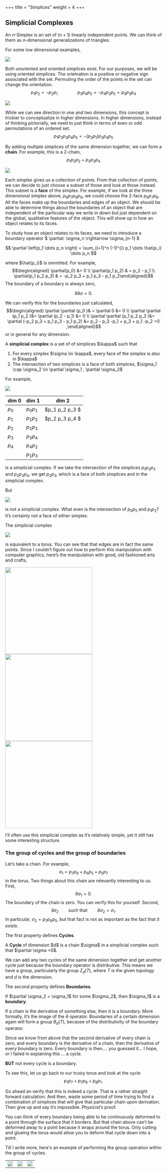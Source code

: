+++
title = "Simplices"
weight = 4
+++


Simplicial Complexes
--------------------

An $n$-Simplex is an set of $(n+1)$ linearly independent points. We can
think of them as $n$-dimensional generalizations of triangles.

For some low dimensional examples,

<img src="/img/top6.svg">

Both unoriented and oriented simplices exist. For our purposes, we will
be using oriented simplices. The orietnation is a positive or negative
sign associated with the set. Permuting the order of the points in the
set can change the orientation.
$$p_1 p_2 = - p_2 p_1 \qquad \qquad p_3 p_4 p_5 = - p_4 p_3 p_5 = p_5 p_3 p_4$$

<img src="/img/top7.svg">

While we can see direction in one and two dimensions, this concept is
trickier to conceptualize in higher dimensions. In higher dimensions,
instead of thinking pictorially, we need to just think in terms of even
or odd permutations of an ordered set.
$$p_1 p_2 p_3 p_4 p_5 = - (p_2 p_1) p_3 p_4 p_5$$

By adding multiple simplices of the same dimension together, we can form
a **chain**. For example, this is a 2-chain,
$$p_1 p_2 p_2 + p_2 p_3 p_4$$

<img src="/img/top8.svg">

Each simplex gives us a collection of points. From that collection of
points, we can decide to just choose a subset of those and look at those
instead. This subset is a **face** of the simplex. For example, if we
look at the three dimensional simplex above, $p_6 p_7 p_8 p_9$, we could
choose the 2-face $p_6 p_7 p_8$. All the faces make up the boundaries
and edges of an object. We should be able to determine things about the
boundaries of an object that are independent of the particular way we
write in down but just dependent on the global, qualitative features of
the object. This will show up in how an object relates to its faces.

To study how an object relates to its faces, we need to introduce a
boundary operator $ \partial: \sigma_n \rightarrow \sigma_{n-1} $

$$ \partial \left(p_1 \dots p_n \right)
  = \sum_{i=1}^n (-1)^{i} p_1 \dots \hat{p_i} \dots p_n $$

where $\hat{p_i}$ is ommitted. For example, $$\begin{aligned}
  \partial(p_0) &= 0 \\
  \partial(p_1 p_2) & = p_2 - p_1 \\
  \partial(p_1 p_2 p_3) & = -p_2 p_3 + p_1 p_3 - p_1 p_2\end{aligned}$$
The boundary of a boundary is always zero,

$$
    \partial \partial \sigma =0.$$

We can verify this for the boundaries just calculated, $$\begin{aligned}
  \partial \partial (p_0 )& = \partial 0  &= 0 \\
  \partial \partial (p_1 p_2 )&= \partial (p_2 - p_1) &= 0 \\
  \partial \partial (p_1 p_2 p_3 )&= \partial (-p_2 p_3 + p_1 p_3 - p_1 p_2) &=
    p_2 - p_3 -p_1 + p_3  + p_1 -p_2 =0 ,\end{aligned}$$ or in general
for any dimension.

<div class="definition">
A <b>simplicial complex</b> is a set of of simplices $\kappa$ such that

<ol>
<li>For every simplex $\sigma \in \kappa$, every face of the simplex is
    also in $\kappa$</li>
<li>The intersection of two simplices is a face of both simplces,
    $\sigma_1 \cap \sigma_2 \in \partial \sigma_1 , \partial \sigma_2$</li>
</ol>
</div>

For example,

<img src="/img/top9.svg">

| dim 0 | dim 1 | dim 2 |
| --- | --- | --- |
| $p_0$ |  $p_0 p_1$  | $p_1 p_2 p_3 $|
|   $p_1$ |  $p_1 p_2$  | $p_2 p_3 p_4 $|
|   $p_2$  | $p_2 p_3$ | |
|   $p_3$  | $p_3 p_4$  ||
|   $p_4$ |  $p_4 p_2$  ||
|          | $p_1 p_3$  ||

is a simplicial complex. If we take the intersection of the simplices
$p_1 p_2 p_3$ and $p_2 p_3 p_4$, we get $p_2 p_3$, which is a face of
both simplices and in the simplicial complex.

But

<img src="/img/top10.svg">

is not a simplicial complex. What even is the intersection of $p_0 p_5$
and $p_1 p_2$? It’s certainly not a face of either simplex.

The simplicial complex

<img src="/img/top11.svg">

is equivalent to a torus. You can see that that edges are in fact the
same points. Since I couldn’t figure out how to perform this
manipulation with computer graphics, here’s the manipulation with good,
old fashioned arts and crafts,

<img src="/img/flat_torus.JPG" style="width: 20em">
<img src="/img/torus_1curl.JPG" style="width: 20em">
<img src="/img/torus_2curl.JPG" style="width: 20em">

I’ll often use this simplicial complex as it’s relatively simple, yet it
still has some interesting structure.

### The group of cycles and the group of boundaries

Let’s take a chain. For example,
$$\sigma_1=  p_7 p_6 + p_6 p_5 + p_5 p_7$$ in the torus. Two things
about this chain are relevantly interesting to us. First,
$$\partial \sigma_1 = 0.$$ The boundary of the chain is zero. You can
verify this for yourself. Second,
$$\exists \sigma_2 \qquad \text{such that} \qquad \partial \sigma_2 = \sigma_1.$$
In particular, $\sigma_2 = p_7 p_6 p_5$, but that fact is not as
important as the fact that *it exists*.

The first property defines **Cycles**.

<div class="definition">
A <b>Cycle</b> of dimension $d$ is a chain $\sigma$ in a
simplicial complex such that $\partial \sigma =0$.
</div>

We can add any two cycles of the same dimension together and get another
cycle just because the boundary operator is distributive. This means we
have a group, particularly the group $Z_d (T)$, where $T$ is the given
topology and $d$ is the dimension.

The second property defines **Boundaries**.

<div class="definition">
If $\partial \sigma_2 = \sigma_1$ for some $\sigma_2$, then $\sigma_1$
is a <b>boundary</b>.
</div>

If a chain is the derivative of something else, then it is a boundary.
More formally, it’s the image of the $\partial$ operator. Boundaries of
a certain dimension again will form a group $B_d (T)$, because of the
distributivity of the boundary operator.

Since we know from above that the second derivative
of every chain is zero, and every boundary is the derivative of a chain,
then the derivative of every boundary is zero. Every boundary is
then.... you guessed it... I hope, or I failed in explaining this ... a
cycle.

**BUT** not every cycle is a boundary.

To see this, let us go back to our trusty torus and look at the cycle
$$  p_1 p_7 + p_7 p_8 + p_8 p_1.$$

   Go ahead an verify that this is indeed
a cycle. That is a rather straight forward calculation. And then, waste
some period of time trying to find a combination of simplices that will
give that particular chain upon derivation. Then give up and say it’s
impossible. Physicist’s proof.

You can think of every boundary being able to be continuously deformed
to a point through the surface that it borders. But that chain above can’t be deformed away to a point because it
wraps around the torus. Only cutting and glueing the torus would allow
you to deform that cycle down into a point.

Till I write more, here's an example of performing the group operation within the group of cycles.

| | | |
|--- | --- | --- |
|<img src="/img/top12.svg">| <img src="/img/top13.svg"> | <img src="/img/top14.svg"> |
